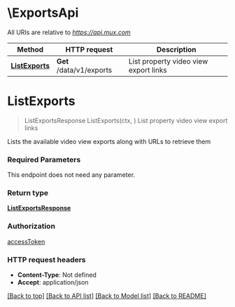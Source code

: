 # \ExportsApi

All URIs are relative to *https://api.mux.com*

Method | HTTP request | Description
------------- | ------------- | -------------
[**ListExports**](ExportsApi.md#ListExports) | **Get** /data/v1/exports | List property video view export links


# **ListExports**
> ListExportsResponse ListExports(ctx, )
List property video view export links

Lists the available video view exports along with URLs to retrieve them 

### Required Parameters
This endpoint does not need any parameter.

### Return type

[**ListExportsResponse**](ListExportsResponse.md)

### Authorization

[accessToken](../README.md#accessToken)

### HTTP request headers

 - **Content-Type**: Not defined
 - **Accept**: application/json

[[Back to top]](#) [[Back to API list]](../README.md#documentation-for-api-endpoints) [[Back to Model list]](../README.md#documentation-for-models) [[Back to README]](../README.md)


